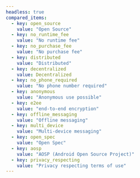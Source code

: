 ```yaml
---
headless: true
compared_items:
  - key: open_source
    value: "Open Source"
  - key: no_runtime_fee
    value: "No runtime fee"
  - key: no_purchase_fee
    value: "No purchase fee"
  - key: distributed
    value: "Distributed"
  - key: decentralized
    value: Decentralized
  - key: no_phone_required
    value: "No phone number required"
  - key: anonymous
    value: "Anonymous use possible"
  - key: e2ee
    value: "end-to-end encryption"
  - key: offline_messaging
    value: "Offline messaging"
  - key: multi_device
    value: "Multi-device messaging"
  - key: open_spec
    value: "Open Spec"
  - key: aosp
    value: "AOSP (Android Open Source Project)"
  - key: privacy_respecting
    value: "Privacy respecting terms of use"
---
```

